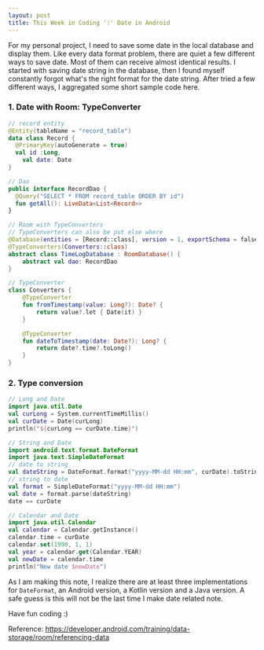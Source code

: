 ```yaml
---
layout: post
title: This Week in Coding ':' Date in Android  
---
```


For my personal project, I need to save some date in the local database and display them. Like every data format problem, there are quiet a few different ways to save date. Most of them can receive almost identical results. I started with saving date string in the database, then I found myself constantly forgot what's the right format for the date string. After tried a few different ways, I aggregated some short sample code here. 

### 1. Date with Room: TypeConverter

```kotlin
// record entity 
@Entity(tableName = "record_table")
data class Record {
  @PrimaryKey(autoGenerate = true)
  val id :Long,
	val date: Date 
}

// Dao 
public interface RecordDao {
  @Query("SELECT * FROM record_table ORDER BY id") 
  fun getAll(): LiveData<List<Record>>
}

// Room with TypeConverters 
// TypeConverters can also be put else where 
@Database(entities = [Record::class], version = 1, exportSchema = false)
@TypeConverters(Converters::class)
abstract class TimeLogDatabase : RoomDatabase() {
    abstract val dao: RecordDao
}

// TypeConverter 
class Converters {
    @TypeConverter
    fun fromTimestamp(value: Long?): Date? {
        return value?.let { Date(it) }
    }

    @TypeConverter
    fun dateToTimestamp(date: Date?): Long? {
        return date?.time?.toLong()
    }
}
```

### 2. Type conversion

```kotlin
// Long and Date
import java.util.Date 
val curLong = System.currentTimeMillis() 
val curDate = Date(curLong)
println("${curLong == curDate.time}")

// String and Date 
import android.text.format.DateFormat
import java.text.SimpleDateFormat 
// date to string 
val dateString = DateFormat.format("yyyy-MM-dd HH:mm", curDate).toString()
// string to date 
val format = SimpleDateFormat("yyyy-MM-dd HH:mm")
val date = format.parse(dateString)
date == curDate 

// Calendar and Date 
import java.util.Calendar
val calendar = Calendar.getInstance()
calendar.time = curDate 
calendar.set(1990, 1, 1)
val year = calendar.get(Calendar.YEAR)
val newDate = calendar.time 
println("New date $newDate")
```

As I am making this note, I realize there are at least three implementations for `DateFormat`, an Android version, a Kotlin version and a Java version. A safe guess is this will not be the last time I make date related note. 

Have fun coding :) 



Reference: https://developer.android.com/training/data-storage/room/referencing-data 

